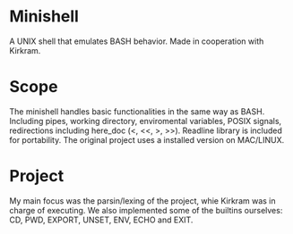 # Minishell

A UNIX shell that emulates BASH behavior. Made in cooperation with Kirkram.

# Scope

The minishell handles basic functionalities in the same way as BASH. Including pipes, working directory, enviromental variables,
POSIX signals, redirections including here_doc (<, <<, >, >>).
Readline library is included for portability. The original project uses a installed version on MAC/LINUX.

# Project

My main focus was the parsin/lexing of the project, whie Kirkram was in charge of executing.
We also implemented some of the builtins ourselves: CD, PWD, EXPORT, UNSET, ENV, ECHO and EXIT.
